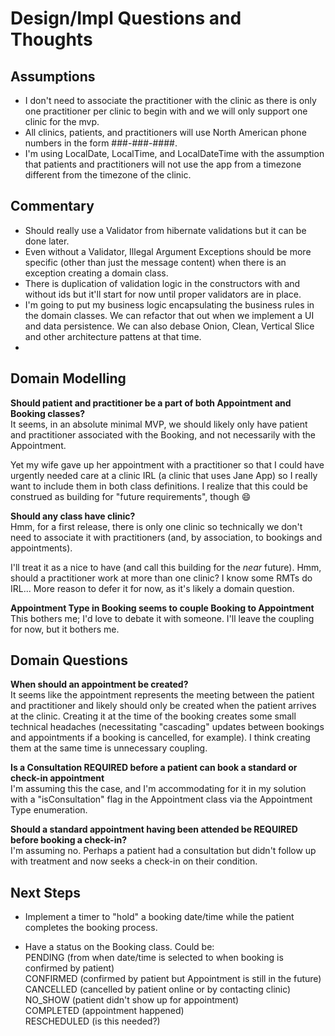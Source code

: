 # Design/Impl Questions and Thoughts

## Assumptions

- I don't need to associate the practitioner with the clinic as there is only one practitioner per clinic to begin with and we will only support one clinic for the mvp.
- All clinics, patients, and practitioners will use North American phone numbers in the form ###-###-####.
- I'm using LocalDate, LocalTime, and LocalDateTime with the assumption that patients and practitioners will not use the app from a timezone different from the timezone of the clinic.

## Commentary
- Should really use a Validator from hibernate validations but it can be done later.
- Even without a Validator, Illegal Argument Exceptions should be more specific (other than just the message content) when there is an exception creating a domain class.
- There is duplication of validation logic in the constructors with and without ids but it'll start for now until proper validators are in place.
- I'm going to put my business logic encapsulating the business rules in the domain classes. We can refactor that out when we implement a UI and data persistence. We can also debase Onion, Clean, Vertical Slice and other architecture pattens at that time.
- 


## Domain Modelling

**Should patient and practitioner be a part of both Appointment and Booking classes?**  
It seems, in an absolute minimal MVP, we should likely only have patient and practitioner associated with the Booking, and not necessarily with the Appointment.

Yet my wife gave up her appointment with a practitioner so that I could have urgently needed care at a clinic IRL (a clinic that uses Jane App) so I really want to include them in both class definitions. I realize that this could be construed as building for "future requirements", though :smile:

**Should any class have clinic?**  
Hmm, for a first release, there is only one clinic so technically we don't need to associate it with practitioners (and, by association, to bookings and appointments).

I'll treat it as a nice to have (and call this building for the *near* future). Hmm, should a practitioner work at more than one clinic? I know some RMTs do IRL... More reason to defer it for now, as it's likely a domain question.

**Appointment Type in Booking seems to couple Booking to Appointment**  
This bothers me; I'd love to debate it with someone. I'll leave the coupling for now, but it bothers me.


## Domain Questions

**When should an appointment be created?**  
It seems like the appointment represents the meeting between the patient and practitioner and likely should only be created when the patient arrives at the clinic. Creating it at the time of the booking  creates some small technical headaches (necessitating "cascading" updates between bookings and appointments if a booking is cancelled, for example). I think creating them at the same time is unnecessary coupling.

**Is a Consultation REQUIRED before a patient can book a standard or check-in appointment**  
I'm assuming this the case, and I'm accommodating for it in my solution with a "isConsultation" flag in the Appointment class via the Appointment Type enumeration.

**Should a standard appointment having been attended be REQUIRED before booking a check-in?**  
I'm assuming no. Perhaps a patient had a consultation but didn't follow up with treatment and now seeks a check-in on their condition.


## Next Steps

- Implement a timer to "hold" a booking date/time while the patient completes the booking process.

- Have a status on the Booking class. Could be:  
PENDING (from when date/time is selected to when booking is confirmed by patient)  
CONFIRMED (confirmed by patient but Appointment is still in the future)  
CANCELLED (cancelled by patient online or by contacting clinic)  
NO_SHOW (patient didn't show up for appointment)  
COMPLETED (appointment happened)  
RESCHEDULED (is this needed?)

